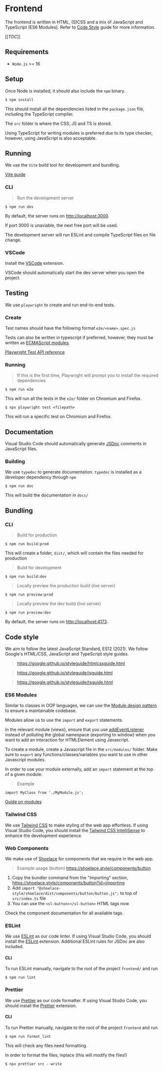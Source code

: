 # Frontend

The frontend is written in HTML, (S)CSS and a mix of JavaScript and TypeScript
(ES6 Modules). Refer to [Code Style](#code-style) guide for more information.

[[_TOC_]]


## Requirements

- `Node.js` >= 16

## Setup

Once Node is installed, it should also include the `npm` binary.

`$ npm install`

This should install all the dependencies listed in the `package.json` file,
including the TypeScript compiler.

The `src` folder is where the CSS, JS and TS is stored.

Using TypeScript for writing modules is preferred due to its type checker, however,
using JavaScript is also acceptable.

## Running

We use the `Vite` build tool for development and bundling.

[Vite guide](https://vitejs.dev/guide/)

### CLI

> Run the development server

`$ npm run dev`

By default, the server runs on [http://localhost:3000](http://localhost:3000).

If port 3000 is unaviable, the next free port will be used.

The development server will run ESLint and compile TypeScript files on file
change.

### VSCode

Install the [VSCode](https://marketplace.visualstudio.com/items?itemName=antfu.vite) extension.

VSCode should automatically start the dev server when you open the project.

## Testing

We use `playwright` to create and run end-to-end tests.

### Create

Test names should have the following format `e2e/<name>.spec.js`

Tests can also be written in typescript if preferred, however, they must be
written as [ECMAScript modules](https://nodejs.org/docs/latest/api/esm.html).

[Playwright Test API reference](https://playwright.dev/docs/api/class-test)

### Running

> If this is the first time, Playwright will prompt you to install the required dependencies

`$ npm run e2e`

This will run all the tests in the `e2e/` folder on Chromium and Firefox.

`$ npx playwright test <filepath>`

This will run a specific test on Chromium and Firefox.

## Documentation

Visual Studio Code should automatically generate [JSDoc](https://code.visualstudio.com/docs/languages/javascript#_jsdoc-support) comments in JavaScript files.

### Building

We use `typedoc` to generate documentation. `typedoc` is installed as a developer
dependency through `npm`

`$ npm run doc`

This will build the documentation in `docs/`

## Bundling

### CLI

> Build for production

`$ npm run build:prod`

This will create a folder, `dist/`, which will contain the files needed for
production

> Build for development

`$ npm run build:dev`

> Locally preview the production build (live server)

`$ npm run preview:prod`

> Locally preview the dev build (live server)

`$ npm run preview:dev`

By default, the server runs on [http://localhost:4173](http://localhost:4173).

## Code style

We aim to follow the latest JavaScript Standard, ES12 (2021).
We follow Google's HTML/CSS, JavaScript and TypeScript style guides.

> <https://google.github.io/styleguide/htmlcssguide.html>

> <https://google.github.io/styleguide/jsguide.html>

> <https://google.github.io/styleguide/tsguide.html>

### ES6 Modules

Similar to classes in OOP languages, we can use the [Module design pattern](https://coryrylan.com/blog/javascript-module-pattern-basics) to 
ensure a maintainable codebase.

Modules allow us to use the `import` and `export` statements.

In the relevant module (views), ensure that you use [addEventListener](https://developer.mozilla.org/en-US/docs/Web/API/EventTarget/addEventListener)
instead of polluting the global namespace (exporting to window) when you want to
add an interaction for HTMLElement using Javascript.

To create a module, create a Javascript file in the `src/modules/` folder. Make
sure to `export` any functions/classes/variables you want to use in other
Javascript modules.

In order to use your module externally, add an `import` statement at the top of
a given module.

> Example

`import MyClass from './MyModule.js';`

[Guide on modules](https://developer.mozilla.org/en-US/docs/Web/JavaScript/Guide/Modules)

### Tailwind CSS

We use [Tailwind CSS](https://tailwindcss.com/) to make styling of the web app
effortless. If using Visual Studio Code, you should install the [Tailwind CSS
IntelliSense](https://marketplace.visualstudio.com/items?itemName=bradlc.vscode-tailwindcss) to enhance the development experience.


### Web Components

We make use of [Shoelace](https://shoelace.style/) for
components that we require in the web app.

> Example usage (button)
> <https://shoelace.style/components/button>

1. Copy the bundler command from the "Importing" section, <https://shoelace.style/components/button?id=importing>
2. Add `import "@shoelace-style/shoelace/dist/components/button/button.js";` to top of `src/index.ts` file
3. You can use the `<sl-button></sl-button>` HTML tags now.

Check the component documentation for all available tags.

### ESLint

We use [ESLint](https://eslint.org/) as our code linter. If using Visual Studio
Code, you should install the [ESLint](https://marketplace.visualstudio.com/items?itemName=dbaeumer.vscode-eslint) extension.
Additional ESLint rules for JSDoc are also included.

#### CLI

To run ESLint manually, navigate to the root of the project `frontend/` and run

`$ npm run lint`

### Prettier

We use [Prettier](https://prettier.io/) as our code formatter. If using Visual Studio Code, you should
install the [Prettier](https://marketplace.visualstudio.com/items?itemName=esbenp.prettier-vscode) extension.

#### CLI

To run Prettier manually, navigate to the root of the project `frontend` and run

`$ npm run format_lint`

This will check any files need formatting.

In order to format the files, inplace (this will modify the files!)

`$ npx prettier src --write`
